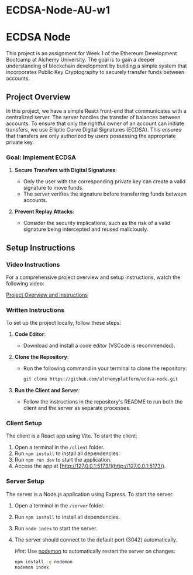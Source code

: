 # ECDSA-Node-AU-w1
# ECDSA Node

This project is an assignment for Week 1 of the Ethereum Development Bootcamp at Alchemy University. The goal is to gain a deeper understanding of blockchain development by building a simple system that incorporates Public Key Cryptography to securely transfer funds between accounts.

## Project Overview

In this project, we have a simple React front-end that communicates with a centralized server. The server handles the transfer of balances between accounts. To ensure that only the rightful owner of an account can initiate transfers, we use Elliptic Curve Digital Signatures (ECDSA). This ensures that transfers are only authorized by users possessing the appropriate private key.

### Goal: Implement ECDSA

1. **Secure Transfers with Digital Signatures**:
   - Only the user with the corresponding private key can create a valid signature to move funds.
   - The server verifies the signature before transferring funds between accounts.

2. **Prevent Replay Attacks**:
   - Consider the security implications, such as the risk of a valid signature being intercepted and reused maliciously.

## Setup Instructions

### Video Instructions
For a comprehensive project overview and setup instructions, watch the following video:

[Project Overview and Instructions](https://www.loom.com/share/0d3c74890b8e44a5918c4cacb3f646c4)

### Written Instructions

To set up the project locally, follow these steps:

1. **Code Editor**:
   - Download and install a code editor (VSCode is recommended).

2. **Clone the Repository**:
   - Run the following command in your terminal to clone the repository:
     ```sh
     git clone https://github.com/alchemyplatform/ecdsa-node.git
     ```

3. **Run the Client and Server**:
   - Follow the instructions in the repository's README to run both the client and the server as separate processes.

### Client Setup

The client is a React app using Vite. To start the client:

1. Open a terminal in the `/client` folder.
2. Run `npm install` to install all dependencies.
3. Run `npm run dev` to start the application.
4. Access the app at [http://127.0.0.1:5173/](http://127.0.0.1:5173/).

### Server Setup

The server is a Node.js application using Express. To start the server:

1. Open a terminal in the `/server` folder.
2. Run `npm install` to install all dependencies.
3. Run `node index` to start the server.
4. The server should connect to the default port (3042) automatically.

   _Hint_: Use [nodemon](https://www.npmjs.com/package/nodemon) to automatically restart the server on changes:
   ```sh
   npm install -g nodemon
   nodemon index
